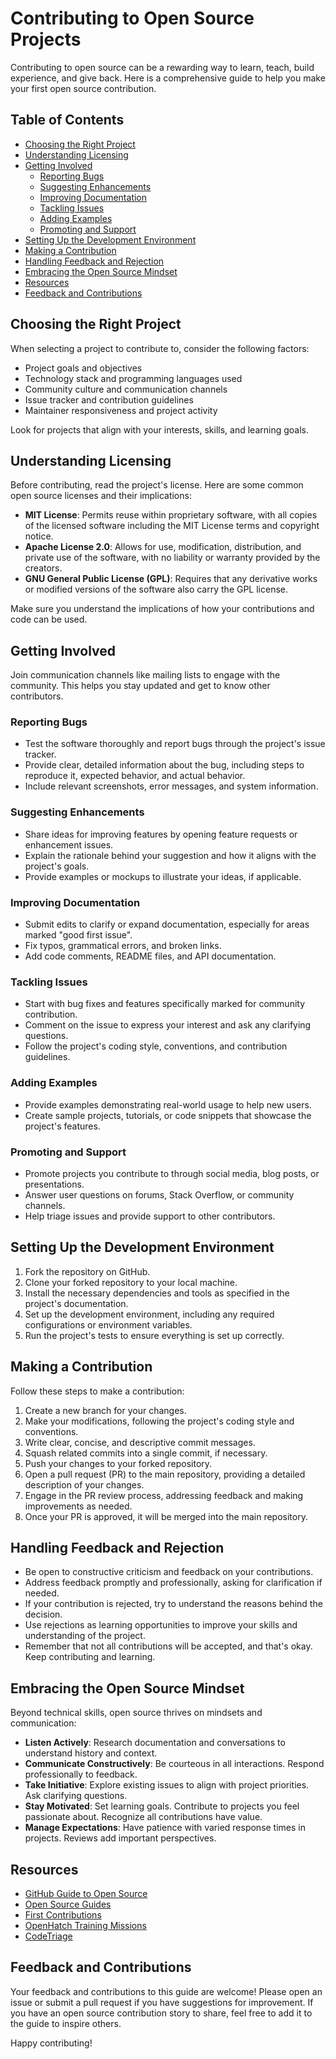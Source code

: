 # Contributing to Open Source Projects

Contributing to open source can be a rewarding way to learn, teach, build experience, and give back. Here is a comprehensive guide to help you make your first open source contribution.

## Table of Contents

- [Choosing the Right Project](#choosing-the-right-project)
- [Understanding Licensing](#understanding-licensing)
- [Getting Involved](#getting-involved)
  - [Reporting Bugs](#reporting-bugs)
  - [Suggesting Enhancements](#suggesting-enhancements)
  - [Improving Documentation](#improving-documentation)
  - [Tackling Issues](#tackling-issues)
  - [Adding Examples](#adding-examples)
  - [Promoting and Support](#promoting-and-support)
- [Setting Up the Development Environment](#setting-up-the-development-environment)
- [Making a Contribution](#making-a-contribution)
- [Handling Feedback and Rejection](#handling-feedback-and-rejection)
- [Embracing the Open Source Mindset](#embracing-the-open-source-mindset)
- [Resources](#resources)
- [Feedback and Contributions](#feedback-and-contributions)

## Choosing the Right Project

When selecting a project to contribute to, consider the following factors:

- Project goals and objectives
- Technology stack and programming languages used
- Community culture and communication channels
- Issue tracker and contribution guidelines
- Maintainer responsiveness and project activity

Look for projects that align with your interests, skills, and learning goals.

## Understanding Licensing

Before contributing, read the project's license. Here are some common open source licenses and their implications:

- **MIT License**: Permits reuse within proprietary software, with all copies of the licensed software including the MIT License terms and copyright notice.
- **Apache License 2.0**: Allows for use, modification, distribution, and private use of the software, with no liability or warranty provided by the creators.
- **GNU General Public License (GPL)**: Requires that any derivative works or modified versions of the software also carry the GPL license.

Make sure you understand the implications of how your contributions and code can be used.

## Getting Involved

Join communication channels like mailing lists to engage with the community. This helps you stay updated and get to know other contributors.

### Reporting Bugs

- Test the software thoroughly and report bugs through the project's issue tracker.
- Provide clear, detailed information about the bug, including steps to reproduce it, expected behavior, and actual behavior.
- Include relevant screenshots, error messages, and system information.

### Suggesting Enhancements

- Share ideas for improving features by opening feature requests or enhancement issues.
- Explain the rationale behind your suggestion and how it aligns with the project's goals.
- Provide examples or mockups to illustrate your ideas, if applicable.

### Improving Documentation

- Submit edits to clarify or expand documentation, especially for areas marked "good first issue".
- Fix typos, grammatical errors, and broken links.
- Add code comments, README files, and API documentation.

### Tackling Issues

- Start with bug fixes and features specifically marked for community contribution.
- Comment on the issue to express your interest and ask any clarifying questions.
- Follow the project's coding style, conventions, and contribution guidelines.

### Adding Examples

- Provide examples demonstrating real-world usage to help new users.
- Create sample projects, tutorials, or code snippets that showcase the project's features.

### Promoting and Support

- Promote projects you contribute to through social media, blog posts, or presentations.
- Answer user questions on forums, Stack Overflow, or community channels.
- Help triage issues and provide support to other contributors.

## Setting Up the Development Environment

1. Fork the repository on GitHub.
2. Clone your forked repository to your local machine.
3. Install the necessary dependencies and tools as specified in the project's documentation.
4. Set up the development environment, including any required configurations or environment variables.
5. Run the project's tests to ensure everything is set up correctly.

## Making a Contribution

Follow these steps to make a contribution:

1. Create a new branch for your changes.
2. Make your modifications, following the project's coding style and conventions.
3. Write clear, concise, and descriptive commit messages.
4. Squash related commits into a single commit, if necessary.
5. Push your changes to your forked repository.
6. Open a pull request (PR) to the main repository, providing a detailed description of your changes.
7. Engage in the PR review process, addressing feedback and making improvements as needed.
8. Once your PR is approved, it will be merged into the main repository.

## Handling Feedback and Rejection

- Be open to constructive criticism and feedback on your contributions.
- Address feedback promptly and professionally, asking for clarification if needed.
- If your contribution is rejected, try to understand the reasons behind the decision.
- Use rejections as learning opportunities to improve your skills and understanding of the project.
- Remember that not all contributions will be accepted, and that's okay. Keep contributing and learning.

## Embracing the Open Source Mindset

Beyond technical skills, open source thrives on mindsets and communication:

- **Listen Actively**: Research documentation and conversations to understand history and context.
- **Communicate Constructively**: Be courteous in all interactions. Respond professionally to feedback.
- **Take Initiative**: Explore existing issues to align with project priorities. Ask clarifying questions.
- **Stay Motivated**: Set learning goals. Contribute to projects you feel passionate about. Recognize all contributions have value.
- **Manage Expectations**: Have patience with varied response times in projects. Reviews add important perspectives.

## Resources

- [GitHub Guide to Open Source](https://opensource.guide/)
- [Open Source Guides](https://opensource.com/resources)
- [First Contributions](https://firstcontributions.github.io/)
- [OpenHatch Training Missions](https://openhatch.org/missions/)
- [CodeTriage](https://www.codetriage.com/)

## Feedback and Contributions

Your feedback and contributions to this guide are welcome! Please open an issue or submit a pull request if you have suggestions for improvement. If you have an open source contribution story to share, feel free to add it to the guide to inspire others.

Happy contributing!
